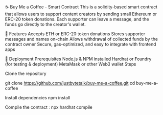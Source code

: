 ☕ Buy Me a Coffee - Smart Contract
This is a solidity-based smart contract that allows users to support content creators by sending small Ethereum or ERC-20 token donations. Each supporter can leave a message, and the funds go directly to the creator's wallet.

📌 Features
Accepts ETH or ERC-20 token donations
Stores supporter messages and names on-chain
Allows withdrawal of collected funds by the contract owner
Secure, gas-optimized, and easy to integrate with frontend apps

🚀 Deployment
Prerequisites
Node.js & NPM installed
Hardhat or Foundry (for testing & deployment)
MetaMask or other Web3 wallet
Steps


Clone the repository

git clone https://github.com/justbytetalk/buy-me-a-coffee.git
cd buy-me-a-coffee

Install dependencies
npm install

Compile the contract :
npx hardhat compile

